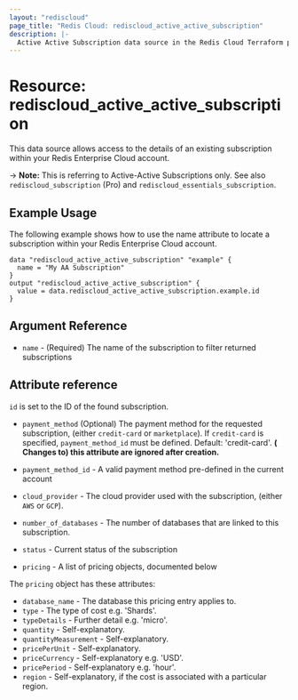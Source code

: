 ```yaml
---
layout: "rediscloud"
page_title: "Redis Cloud: rediscloud_active_active_subscription"
description: |-
  Active Active Subscription data source in the Redis Cloud Terraform provider.
---
```


# Resource: rediscloud_active_active_subscription

This data source allows access to the details of an existing subscription within your Redis Enterprise Cloud account.

-> **Note:** This is referring to Active-Active Subscriptions only. See also `rediscloud_subscription` (Pro) and `rediscloud_essentials_subscription`.

## Example Usage

The following example shows how to use the name attribute to locate a subscription within your Redis Enterprise
Cloud account.

```hcl
data "rediscloud_active_active_subscription" "example" {
  name = "My AA Subscription"
}
output "rediscloud_active_active_subscription" {
  value = data.rediscloud_active_active_subscription.example.id
}
```

## Argument Reference

* `name` - (Required) The name of the subscription to filter returned subscriptions

## Attribute reference

`id` is set to the ID of the found subscription.

* `payment_method` (Optional) The payment method for the requested subscription, (either `credit-card`
  or `marketplace`). If `credit-card` is specified, `payment_method_id` must be defined. Default: 'credit-card'. **(
  Changes to) this attribute are ignored after creation.**
* `payment_method_id` - A valid payment method pre-defined in the current account
* `cloud_provider` - The cloud provider used with the subscription, (either `AWS` or `GCP`).
* `number_of_databases` - The number of databases that are linked to this subscription.
* `status` - Current status of the subscription

* `pricing` - A list of pricing objects, documented below

The `pricing` object has these attributes:

* `database_name` - The database this pricing entry applies to.
* `type` - The type of cost e.g. 'Shards'.
* `typeDetails` - Further detail e.g. 'micro'.
* `quantity` - Self-explanatory.
* `quantityMeasurement` - Self-explanatory.
* `pricePerUnit` - Self-explanatory.
* `priceCurrency` - Self-explanatory e.g. 'USD'.
* `pricePeriod` - Self-explanatory e.g. 'hour'.
* `region` - Self-explanatory, if the cost is associated with a particular region.
